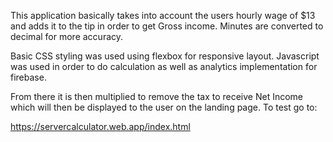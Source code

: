 This application basically takes into account the users hourly wage of $13 and adds it to the tip in order to get Gross income. Minutes are converted to decimal for more accuracy.

Basic CSS styling was used using flexbox for responsive layout. Javascript was used in order to do calculation as well as analytics implementation for firebase.

From there it is then multiplied to remove the tax to receive Net Income which will then be displayed to the user on the landing page. To test go to:

https://servercalculator.web.app/index.html
